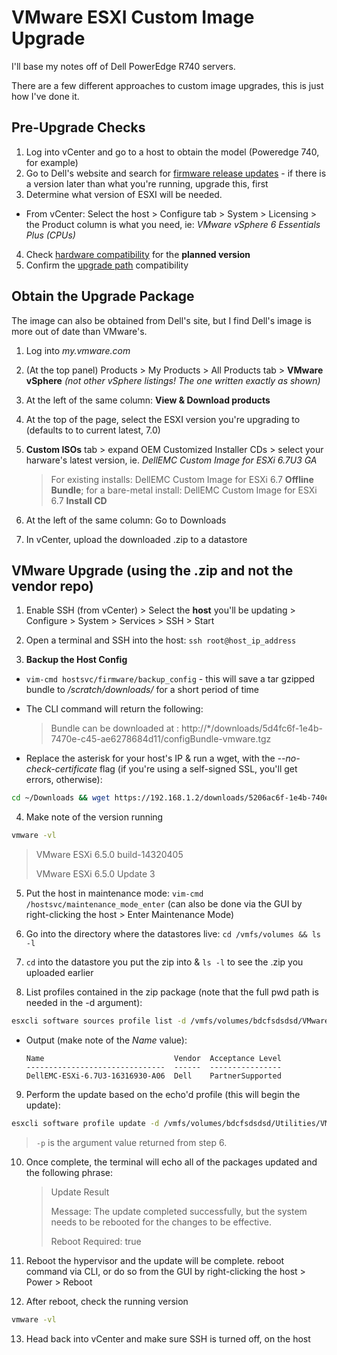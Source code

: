 # VMware ESXI Custom Image Upgrade

I'll base my notes off of Dell PowerEdge R740 servers.

There are a few different approaches to custom image upgrades, this is just how I've done it.

## Pre-Upgrade Checks

1. Log into vCenter and go to a host to obtain the model (Poweredge 740, for example)
2. Go to Dell's website and search for [firmware release updates](https://www.dell.com/support/home/en-us/product-support/product/poweredge-r740/drivers) - if there is a version later than what you're running, upgrade this, first
3. Determine what version of ESXI will be needed.

- From vCenter: Select the host > Configure tab > System > Licensing > the Product column is what you need, ie: _VMware vSphere 6 Essentials Plus (CPUs)_

4. Check [hardware compatibility](https://www.vmware.com/resources/compatibility/search.php) for the **planned version**
5. Confirm the [upgrade path](https://www.vmware.com/resources/compatibility/sim/interop_matrix.php#upgrade) compatibility

## Obtain the Upgrade Package

The image can also be obtained from Dell's site, but I find Dell's image is more out of date than VMware's.

1. Log into _my.vmware.com_
2. (At the top panel) Products > My Products > All Products tab > **VMware vSphere** _(not other vSphere listings! The one written exactly as shown)_
3. At the left of the same column: **View & Download products**
4. At the top of the page, select the ESXI version you're upgrading to (defaults to to current latest, 7.0)
5. **Custom ISOs** tab > expand OEM Customized Installer CDs > select your harware's latest version, ie. _DellEMC Custom Image for ESXi 6.7U3 GA_

   > For existing installs: DellEMC Custom Image for ESXi 6.7 **Offline Bundle**; for a bare-metal install: DellEMC Custom Image for ESXi 6.7 **Install CD**

6. At the left of the same column: Go to Downloads
7. In vCenter, upload the downloaded .zip to a datastore

## VMware Upgrade (using the .zip and not the vendor repo)

1. Enable SSH (from vCenter) > Select the **host** you'll be updating > Configure > System > Services > SSH > Start

2. Open a terminal and SSH into the host: `ssh root@host_ip_address`

3. **Backup the Host Config**

- `vim-cmd hostsvc/firmware/backup_config` - this will save a tar gzipped bundle to _/scratch/downloads/_ for a short period of time
- The CLI command will return the following:

  > Bundle can be downloaded at : http://\*/downloads/5d4fc6f-1e4b-7470e-c45-ae6278684d11/configBundle-vmware.tgz

- Replace the asterisk for your host's IP & run a wget, with the _--no-check-certificate_ flag (if you're using a self-signed SSL, you'll get errors, otherwise):

```bash
cd ~/Downloads && wget https://192.168.1.2/downloads/5206ac6f-1e4b-740e-c005-ae6265454d11/configBundle-vmware.tgz --no-check-certificate
```

4. Make note of the version running

```bash
vmware -vl
```

> VMware ESXi 6.5.0 build-14320405
>
> VMware ESXi 6.5.0 Update 3

5. Put the host in maintenance mode: `vim-cmd /hostsvc/maintenance_mode_enter` (can also be done via the GUI by right-clicking the host > Enter Maintenance Mode)

6. Go into the directory where the datastores live: `cd /vmfs/volumes && ls -l`

7. `cd` into the datastore you put the zip into & `ls -l` to see the .zip you uploaded earlier

8. List profiles contained in the zip package (note that the full pwd path is needed in the -d argument):

```bash
esxcli software sources profile list -d /vmfs/volumes/bdcfsdsdsd/VMware-VMvisor-Installer-6.7.0.update03-16316930.x86_64-DellEMC_Customized-A06.zip
```

- Output (make note of the _Name_ value):
  ```text
  Name                             Vendor  Acceptance Level
  -------------------------------  ------  ----------------
  DellEMC-ESXi-6.7U3-16316930-A06  Dell    PartnerSupported
  ```

9. Perform the update based on the echo'd profile (this will begin the update):

```bash
esxcli software profile update -d /vmfs/volumes/bdcfsdsdsd/Utilities/VMware-VMvisor-Installer-6.7.0.update03-16316930.x86_64-DellEMC_Customized-A06.zip -p DellEMC-ESXi-6.7U3-16316930-A06
```

> `-p` is the argument value returned from step 6.

10. Once complete, the terminal will echo all of the packages updated and the following phrase:

    > Update Result
    >
    > Message: The update completed successfully, but the system needs to be rebooted for the changes to be effective.
    >
    > Reboot Required: true

11. Reboot the hypervisor and the update will be complete. reboot command via CLI, or do so from the GUI by right-clicking the host > Power > Reboot

12. After reboot, check the running version

```bash
vmware -vl
```

13. Head back into vCenter and make sure SSH is turned off, on the host
